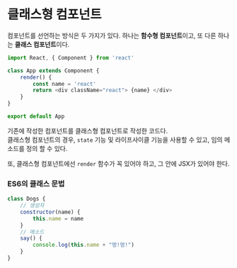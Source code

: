 # 클래스형 컴포넌트 

컴포넌트를 선언하는 방식은 두 가지가 있다. 하나는 **함수형 컴포넌트**이고, 또 다른 하나는 **클래스 컴포넌트**이다.  

```javascript
import React, { Component } from 'react'

class App extends Component {
    render() {
        const name = 'react'
        return <div className="react"> {name} </div>
    }
}

export default App
```

기존에 작성한 컴포넌트를 클래스형 컴포넌트로 작성한 코드다.  
클래스형 컴포넌트의 경우, `state` 기능 및 라이프사이클 기능을 사용할 수 있고, 임의 메소드를 정의 할 수 있다.  

또, 클래스형 컴포넌트에선 `render` 함수가 꼭 있어야 하고, 그 안에 JSX가 있어야 한다.  

### ES6의 클래스 문법 
```javascript
class Dogs {
    // 생성자
    constructor(name) {
        this.name = name
    }
    // 메소드 
    say() {
        console.log(this.name + "멍!멍!")
    }
}
```

